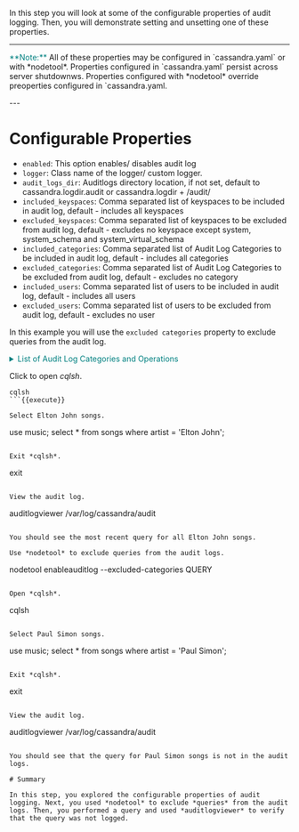 In this step you will look at some of the configurable properties of audit logging. Then, you will demonstrate setting and unsetting one of these properties.

---
<p>
<span style="color:teal">**Note:**</span> 
All of these properties may be configured in `cassandra.yaml` or with *nodetool*. Properties configured in `cassandra.yaml` persist across server shutdownws. Properties configured with *nodetool* override preoperties configured in `cassandra.yaml.
</p>
---

# Configurable Properties

- `enabled`: This option enables/ disables audit log
- `logger`: Class name of the logger/ custom logger.
- `audit_logs_dir`: Auditlogs directory location, if not set, default to cassandra.logdir.audit or cassandra.logdir + /audit/
- `included_keyspaces`: Comma separated list of keyspaces to be included in audit log, default - includes all keyspaces
- `excluded_keyspaces`: Comma separated list of keyspaces to be excluded from audit log, default - excludes no keyspace except system, system_schema and system_virtual_schema
- `included_categories`: Comma separated list of Audit Log Categories to be included in audit log, default - includes all categories
- `excluded_categories`: Comma separated list of Audit Log Categories to be excluded from audit log, default - excludes no category
- `included_users`: Comma separated list of users to be included in audit log, default - includes all users
- `excluded_users`: Comma separated list of users to be excluded from audit log, default - excludes no user

In this example you will use the `excluded categories` property to exclude queries from the audit log. 

<details>
  <summary style="color:teal">List of Audit Log Categories and Operations</summary>
<hr>
<ul>
<li>`QUERY`: SELECT</li>
<li>`DML`: (Data Manipulation Language) UPDATE, DELETE, INSERT, BATCH</li>
<li>`DDL`: (Data Definition Language) TRUNCATE, CREATE_KEYSPACE, ALTER_KEYSPACE, DROP_KEYSPACE, CREATE_TABLE, DROP_TABLE, DROP_TRIGGER, CREATE_INDEX, DROP_INDEX, CREATE_TYPE, DROP_AGGREGATE,ALTER_VIEW, CREATE_VIEW, CREATE_FUNCTION, ALTER_TABLE, CREATE_AGGREGATE, DROP_VIEW, DROP_TYPE,DROP_FUNCTION, CREATE_TRIGGER, ALTER_TYPE</li>
<li>`DCL`: (Data Control Language) LIST_USERS, GRANT, REVOKE, DROP_ROLE, ALTER ROLE, LIST_ROLES, LIST_PERMISSIONS, CREATE_ROLE</li>
<li>`OTHER`: USE_KEYSPACE</li>
<li>`AUTH`: LOGIN_ERROR, UNAUTHORIZED_ATTEMPT, LOGIN_SUCCESS</li>
<li>`ERROR`: REQUEST_FAILURE</li>
<li>`PREPARE`: PREPARE_STATEMENT</li>
</ul>
<hr>
</details>


Click to open *cqlsh*.
```
cqlsh
```{{execute}}

Select Elton John songs.
```
use music;
select * from songs where artist = 'Elton John';
```{{execute}}

Exit *cqlsh*.
```
exit
```{{execute}}

View the audit log.
```
auditlogviewer /var/log/cassandra/audit
```{{execute}}

You should see the most recent query for all Elton John songs.

Use *nodetool* to exclude queries from the audit logs.
```
nodetool enableauditlog --excluded-categories QUERY
```{{execute}}

Open *cqlsh*.
```
cqlsh
```{{execute}}

Select Paul Simon songs.
```
use music;
select * from songs where artist = 'Paul Simon';
```{{execute}}

Exit *cqlsh*.
```
exit
```{{execute}}

View the audit log.
```
auditlogviewer /var/log/cassandra/audit
```{{execute}}

You should see that the query for Paul Simon songs is not in the audit logs.

# Summary

In this step, you explored the configurable properties of audit logging. Next, you used *nodetool* to exclude *queries* from the audit logs. Then, you performed a query and used *auditlogviewer* to verify that the query was not logged.



